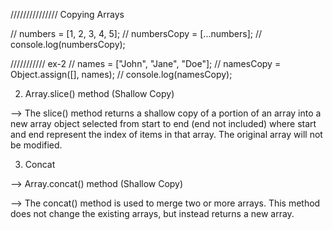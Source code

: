 




///////////////  Copying Arrays

// numbers = [1, 2, 3, 4, 5];
// numbersCopy = [...numbers];
// console.log(numbersCopy);




/////////// ex-2
// names = ["John", "Jane", "Doe"];
// namesCopy = Object.assign([], names);
// console.log(namesCopy);














   2) Array.slice() method (Shallow Copy)

--> The slice() method returns a shallow copy of a portion of an array into a new array object selected from start to end (end not included) where start and end represent the index of items in that array. The original array will not be modified.    











   3) Concat

--> Array.concat() method (Shallow Copy)

--> The concat() method is used to merge two or more arrays. This method does not change the existing arrays, but instead returns a new array.













































